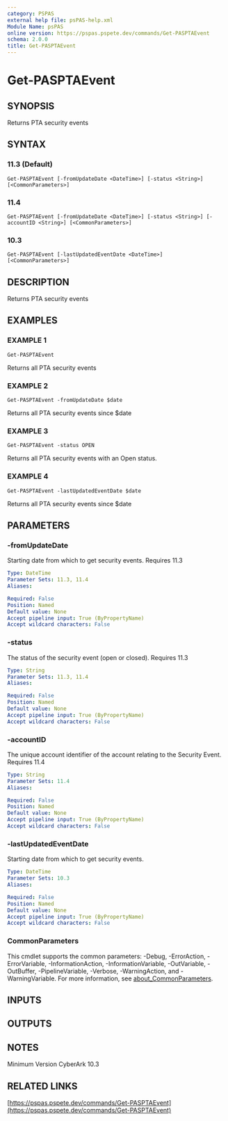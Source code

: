 ```yaml
---
category: PSPAS
external help file: psPAS-help.xml
Module Name: psPAS
online version: https://pspas.pspete.dev/commands/Get-PASPTAEvent
schema: 2.0.0
title: Get-PASPTAEvent
---
```


# Get-PASPTAEvent

## SYNOPSIS
Returns PTA security events

## SYNTAX

### 11.3 (Default)
```
Get-PASPTAEvent [-fromUpdateDate <DateTime>] [-status <String>] [<CommonParameters>]
```

### 11.4
```
Get-PASPTAEvent [-fromUpdateDate <DateTime>] [-status <String>] [-accountID <String>] [<CommonParameters>]
```

### 10.3
```
Get-PASPTAEvent [-lastUpdatedEventDate <DateTime>] [<CommonParameters>]
```

## DESCRIPTION
Returns PTA security events

## EXAMPLES

### EXAMPLE 1
```
Get-PASPTAEvent
```

Returns all PTA security events

### EXAMPLE 2
```
Get-PASPTAEvent -fromUpdateDate $date
```

Returns all PTA security events since $date

### EXAMPLE 3
```
Get-PASPTAEvent -status OPEN
```

Returns all PTA security events with an Open status.

### EXAMPLE 4
```
Get-PASPTAEvent -lastUpdatedEventDate $date
```

Returns all PTA security events since $date

## PARAMETERS

### -fromUpdateDate
Starting date from which to get security events.
Requires 11.3

```yaml
Type: DateTime
Parameter Sets: 11.3, 11.4
Aliases:

Required: False
Position: Named
Default value: None
Accept pipeline input: True (ByPropertyName)
Accept wildcard characters: False
```

### -status
The status of the security event (open or closed).
Requires 11.3

```yaml
Type: String
Parameter Sets: 11.3, 11.4
Aliases:

Required: False
Position: Named
Default value: None
Accept pipeline input: True (ByPropertyName)
Accept wildcard characters: False
```

### -accountID
The unique account identifier of the account relating to the Security Event.
Requires 11.4

```yaml
Type: String
Parameter Sets: 11.4
Aliases:

Required: False
Position: Named
Default value: None
Accept pipeline input: True (ByPropertyName)
Accept wildcard characters: False
```

### -lastUpdatedEventDate
Starting date from which to get security events.

```yaml
Type: DateTime
Parameter Sets: 10.3
Aliases:

Required: False
Position: Named
Default value: None
Accept pipeline input: True (ByPropertyName)
Accept wildcard characters: False
```

### CommonParameters
This cmdlet supports the common parameters: -Debug, -ErrorAction, -ErrorVariable, -InformationAction, -InformationVariable, -OutVariable, -OutBuffer, -PipelineVariable, -Verbose, -WarningAction, and -WarningVariable. For more information, see [about_CommonParameters](http://go.microsoft.com/fwlink/?LinkID=113216).

## INPUTS

## OUTPUTS

## NOTES
Minimum Version CyberArk 10.3

## RELATED LINKS

[https://pspas.pspete.dev/commands/Get-PASPTAEvent](https://pspas.pspete.dev/commands/Get-PASPTAEvent)

